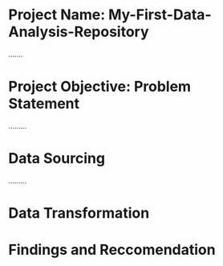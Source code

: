 # Project Name: My-First-Data-Analysis-Repository

.......
# Project Objective: Problem Statement



.........
# Data Sourcing



.........
# Data Transformation



# Findings and Reccomendation
